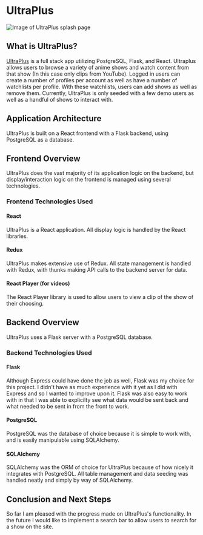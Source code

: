 # UltraPlus

![Image of UltraPlus splash page](https://i.ibb.co/bQf40w4/Screen-Shot-2021-11-03-at-9-53-31-AM.png)

## What is UltraPlus?

[UltraPlus](https://ultraplus.herokuapp.com/) is a full stack app utilizing PostgreSQL, Flask, and React. Ultraplus allows users to browse a variety of anime shows and watch content from that show (In this case only clips from YouTube). Logged in users can create a number of profiles per account as well as have a number of watchlists per profile. With these watchlists, users can add shows as well as remove them. Currently, UltraPlus is only seeded with a few demo users as well as a handful of shows to interact with.

## Application Architecture

UltraPlus is built on a React frontend with a Flask backend, using PostgreSQL as a database.

## Frontend Overview

UltraPlus does the vast majority of its application logic on the backend, but display/interaction logic on the frontend is managed using several technologies.

### Frontend Technologies Used

#### React 

UltraPlus is a React application. All display logic is handled by the React libraries.

#### Redux

UltraPlus makes extensive use of Redux. All state management is handled with Redux, with thunks making API calls to the backend server for data. 

#### React Player (for videos)

The React Player library is used to allow users to view a clip of the show of their choosing. 

## Backend Overview

UltraPlus uses a Flask server with a PostgreSQL database.

### Backend Technologies Used

#### Flask

Although Express could have done the job as well, Flask was my choice for this project. I didn't have as much experience with it yet as I did with Express and so I wanted to improve upon it. Flask was also easy to work with in that I was able to explicilty see what data would be sent back and what needed to be sent in from the front to work.

#### PostgreSQL

PostgreSQL was the database of choice because it is simple to work with, and is easily manipulable using SQLAlchemy.

#### SQLAlchemy

SQLAlchemy was the ORM of choice for UltraPlus because of how nicely it integrates with PostgreSQL. All table management and data seeding was handled neatly and simply by way of SQLAlchemy.

## Conclusion and Next Steps

So far I am pleased with the progress made on UltraPlus's functionality. In the future I would like to implement a search bar to allow users to search for a show on the site. 
